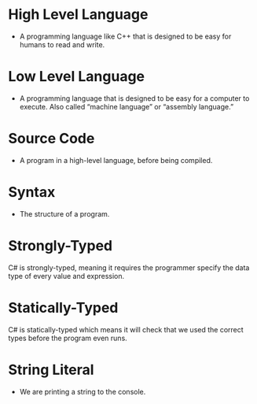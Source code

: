 # High Level Language
- A programming language like C++ that is designed to be easy for humans to read and write.




# Low Level Language
- A programming language that is designed to be easy for a computer to execute. Also called “machine language” or “assembly language.”




# Source Code
- A program in a high-level language, before being compiled.


# Syntax
- The structure of a program.

# Strongly-Typed
C# is strongly-typed, meaning it requires the programmer specify the data type of every value and expression.

# Statically-Typed
C# is statically-typed which means it will check that we used the correct types before the program even runs. 


# String Literal
- We are printing a string to the console.